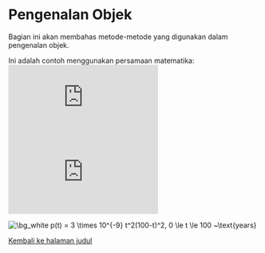 # Pengenalan Objek

Bagian ini akan membahas metode-metode yang digunakan dalam pengenalan objek.

Ini adalah contoh menggunakan persamaan matematika:
![rumus pertama](http://latex.codecogs.com/gif.latex?%5Cmu)
![rumus kedua](http://latex.codecogs.com/gif.latex?%5Cfrac%7Ba_2%7D%7Bb%5E2%7D)

<img src="https://latex.codecogs.com/svg.image?\bg_white&space;p(t)&space;=&space;3&space;\times&space;10^{-9}&space;t^2(100-t)^2,&space;&space;0&space;\le&space;t&space;\le&space;100&space;~\text{years}&space;" title="\bg_white p(t) = 3 \times 10^{-9} t^2(100-t)^2, 0 \le t \le 100 ~\text{years} " />

[Kembali ke halaman judul](README.md)
